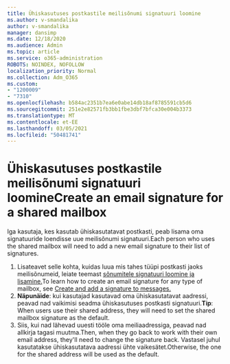 ```yaml
---
title: Ühiskasutuses postkastile meilisõnumi signatuuri loomine
ms.author: v-smandalika
author: v-smandalika
manager: dansimp
ms.date: 12/18/2020
ms.audience: Admin
ms.topic: article
ms.service: o365-administration
ROBOTS: NOINDEX, NOFOLLOW
localization_priority: Normal
ms.collection: Adm_O365
ms.custom:
- "1200009"
- "7310"
ms.openlocfilehash: b584ac2351b7ea6e0abe14db18af8785591cb5d6
ms.sourcegitcommit: 251e2e82571fb3bb1fbe3dbf7bfca30e004b3373
ms.translationtype: MT
ms.contentlocale: et-EE
ms.lasthandoff: 03/05/2021
ms.locfileid: "50481741"
---
```

# <a name="create-an-email-signature-for-a-shared-mailbox"></a><span data-ttu-id="1467e-102">Ühiskasutuses postkastile meilisõnumi signatuuri loomine</span><span class="sxs-lookup"><span data-stu-id="1467e-102">Create an email signature for a shared mailbox</span></span>

<span data-ttu-id="1467e-103">Iga kasutaja, kes kasutab ühiskasutatavat postkasti, peab lisama oma signatuuride loendisse uue meilisõnumi signatuuri.</span><span class="sxs-lookup"><span data-stu-id="1467e-103">Each person who uses the shared mailbox will need to add a new email signature to their list of signatures.</span></span>

1. <span data-ttu-id="1467e-104">Lisateavet selle kohta, kuidas luua mis tahes tüüpi postkasti jaoks meilisõnumeid, leiate teemast [sõnumitele signatuuri loomine ja lisamine.](https://support.office.com/article/8ee5d4f4-68fd-464a-a1c1-0e1c80bb27f2)</span><span class="sxs-lookup"><span data-stu-id="1467e-104">To learn how to create an email signature for any type of mailbox, see [Create and add a signature to messages.](https://support.office.com/article/8ee5d4f4-68fd-464a-a1c1-0e1c80bb27f2)</span></span>
2. <span data-ttu-id="1467e-105">**Näpunäide**: kui kasutajad kasutavad oma ühiskasutatavat aadressi, peavad nad vaikimisi seadma ühiskasutuses postkasti signatuuri.</span><span class="sxs-lookup"><span data-stu-id="1467e-105">**Tip**: When users use their shared address, they will need to set the shared mailbox signature as the default.</span></span>
3. <span data-ttu-id="1467e-106">Siis, kui nad lähevad uuesti tööle oma meiliaadressiga, peavad nad allkirja tagasi muutma.</span><span class="sxs-lookup"><span data-stu-id="1467e-106">Then, when they go back to work with their own email address, they'll need to change the signature back.</span></span> <span data-ttu-id="1467e-107">Vastasel juhul kasutatakse ühiskasutatava aadressi ühte vaikesätet.</span><span class="sxs-lookup"><span data-stu-id="1467e-107">Otherwise, the one for the shared address will be used as the default.</span></span>